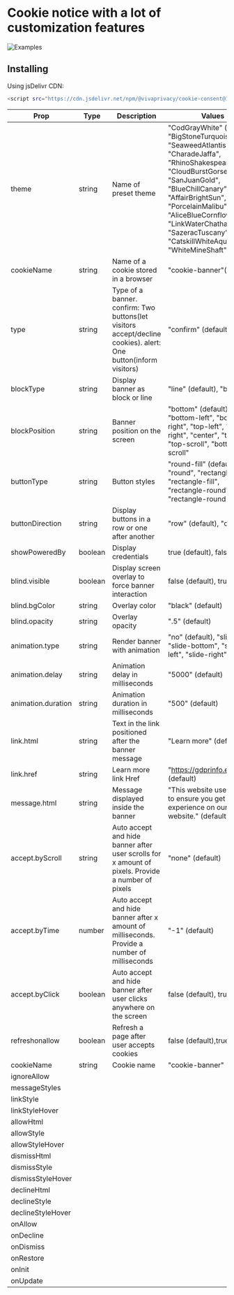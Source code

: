 # Cookie notice with a lot of customization features

![Examples](https://raw.githubusercontent.com/VIVA-PRIVACY/cookie-consent/main/images/screenshot-1.png)

## Installing

Using jsDelivr CDN:
```sh
<script src="https://cdn.jsdelivr.net/npm/@vivaprivacy/cookie-consent@1.0.0/build/cookie-consent.min.js"></script>
```

| Prop | Type | Description |Values|
| ------ | ------ | ------ |------|
| theme | string | Name of preset theme  | "CodGrayWhite" (default), "BigStoneTurquoise", "SeaweedAtlantis", "CharadeJaffa", "RhinoShakespeare", "CloudBurstGorse", "SanJuanGold", "BlueChillCanary", "AffairBrightSun", "PorcelainMalibu", "AliceBlueCornflowerBlue", "LinkWaterChathamsBlue", "SazeracTuscany", "CatskillWhiteAquaForest", "WhiteMineShaft"|
|cookieName|string|Name of a cookie stored in a browser|"cookie-banner"(default)|
|type|string|Type of a banner. confirm: Two buttons(let visitors accept/decline cookies). alert: One button(inform visitors)|"confirm" (default), "alert"|
|blockType|string|Display banner as block or line|"line" (default), "block" |
|blockPosition|string|Banner position on the screen|"bottom" (default), "bottom-left", "bottom-right", "top-left", "top-right", "center", "top", "top-scroll", "bottom-scroll"|
|buttonType|string|Button styles|"round-fill" (default), "round", "rectangle", "rectangle-fill", "rectangle-round", "rectangle-round-fill"|
|buttonDirection|string|Display buttons in a row or one after another|"row" (default), "column"|
|showPoweredBy|boolean|Display credentials|true (default), false|
|blind.visible|boolean|Display screen overlay to force banner interaction|false (default), true|
|blind.bgColor|string|Overlay color|"black" (default)|
|blind.opacity|string|Overlay opacity|".5" (default)|
|animation.type|string|Render banner with animation|"no" (default), "slide-top", "slide-bottom", "slide-left", "slide-right", "fade"|
|animation.delay |string|Animation delay in milliseconds|"5000" (default)|
|animation.duration|string|Animation duration in milliseconds|"500" (default)|
|link.html|string|Text in the link positioned after the banner message|"Learn more" (default)|
|link.href|string|Learn more link Href|"https://gdprinfo.eu" (default)|
|message.html|string|Message displayed inside the banner |"This website uses cookies to ensure you get the best experience on our website." (default)|
|accept.byScroll |string|Auto accept and hide banner after user scrolls for x amount of pixels. Provide a number of pixels |"none" (default)|
|accept.byTime|number|Auto accept and hide banner after x amount of milliseconds. Provide a number of milliseconds |"-1" (default)|
|accept.byClick|boolean|Auto accept and hide banner after user clicks anywhere on the screen|false (default), true|
|refreshonallow|boolean|Refresh a page after user accepts cookies|false (default),true|
|cookieName|string|Cookie name|"cookie-banner" (default)|
|ignoreAllow||||
|messageStyles||||
|linkStyle||||
|linkStyleHover||||
|allowHtml||||
|allowStyle|||||
|allowStyleHover|||||
|dismissHtml|||||
|dismissStyle|||||
|dismissStyleHover|||||
|declineHtml|||||
|declineStyle|||||
|declineStyleHover|||||
|onAllow|||||
|onDecline|||||
|onDismiss|||||
|onRestore|||||
|onInit|||||
|onUpdate|||||
